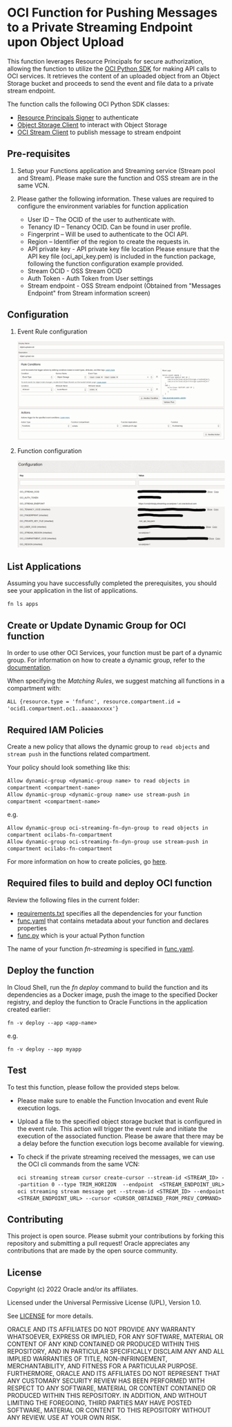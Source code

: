 # OCI Function for Pushing Messages to a Private Streaming Endpoint upon Object Upload

This function leverages Resource Principals for secure authorization, allowing the function to utilize the [OCI Python SDK](https://docs.oracle.com/en-us/iaas/tools/python/2.105.0/) for making API calls to OCI services. It retrieves the content of an uploaded object from an Object Storage bucket and proceeds to send the event and file data to a private stream endpoint.

The function calls the following OCI Python SDK classes:
* [Resource Principals Signer](https://docs.oracle.com/en-us/iaas/tools/python/2.105.0/) to authenticate
* [Object Storage Client](https://oracle-cloud-infrastructure-python-sdk.readthedocs.io/en/latest/api/object_storage/client/oci.object_storage.ObjectStorageClient.html) to interact with Object Storage
* [OCI Stream Client](https://oracle-cloud-infrastructure-python-sdk.readthedocs.io/en/latest/api/streaming/client/oci.streaming.StreamClient.html) to publish message to stream endpoint


## Pre-requisites

1.  Setup your Functions application and Streaming service (Stream pool and Stream). Please make sure the function and OSS stream are in the same VCN.

2. Please gather the following information. These values are required to configure the environment variables for function application
    * User ID  – The OCID of the user to authenticate with.
    * Tenancy ID  – Tenancy OCID. Can be found in user profile.
    * Fingerprint  – Will be used to authenticate to the OCI API.
    * Region – Identifier of the region to create the requests in.    
    * API private key  - API private key file location Please ensure that the API key file (oci_api_key.pem) is included in the function package, following the function configuration example provided.
    * Stream OCID - OSS Stream OCID
    * Auth Token  - Auth Token from User settings
    * Stream endpoint - OSS Stream endpoint (Obtained from "Messages Endpoint" from Stream information screen)

## Configuration

1.  Event Rule configuration
    
    ![Event Rule](./images/event_rule.png)

1.  Function configuration
    
    ![Function Configuration](./images/fn_configuration.png)


## List Applications 

Assuming you have successfully completed the prerequisites, you should see your 
application in the list of applications.

```
fn ls apps
```


## Create or Update Dynamic Group for OCI function

In order to use other OCI Services, your function must be part of a dynamic 
group. For information on how to create a dynamic group, refer to the 
[documentation](https://docs.cloud.oracle.com/iaas/Content/Identity/Tasks/managingdynamicgroups.htm#To).

When specifying the *Matching Rules*, we suggest matching all functions in a compartment with:

```
ALL {resource.type = 'fnfunc', resource.compartment.id = 'ocid1.compartment.oc1..aaaaaxxxxx'}
```


## Required IAM Policies

Create a new policy that allows the dynamic group to `read objects` and `stream push` in
the functions related compartment.


Your policy should look something like this:
```
Allow dynamic-group <dynamic-group name> to read objects in compartment <compartment-name>
Allow dynamic-group <dynamic-group name> use stream-push in compartment <compartment-name>

```
e.g.
```
Allow dynamic-group oci-streaming-fn-dyn-group to read objects in compartment ocilabs-fn-compartment
Allow dynamic-group oci-streaming-fn-dyn-group use stream-push in compartment ocilabs-fn-compartment
```

For more information on how to create policies, go [here](https://docs.cloud.oracle.com/iaas/Content/Identity/Concepts/policysyntax.htm).


## Required files to build and deploy OCI function

Review the following files in the current folder:

- [requirements.txt](./requirements.txt) specifies all the dependencies for your function
- [func.yaml](./func.yaml) that contains metadata about your function and declares properties
- [func.py](./func.py) which is your actual Python function

The name of your function *fn-streaming* is specified in [func.yaml](./func.yaml).


## Deploy the function

In Cloud Shell, run the *fn deploy* command to build the function and its dependencies as a Docker image, 
push the image to the specified Docker registry, and deploy the function to Oracle Functions 
in the application created earlier:

```
fn -v deploy --app <app-name>
```
e.g.
```
fn -v deploy --app myapp
```
## Test
To test this function, please follow the provided steps below.
  - Please make sure to enable the Function Invocation and event Rule execution logs.

  - Upload a file to the specified object storage bucket that is configured in the event rule. 
    This action will trigger the event rule and initiate the execution of the associated function. 
    Please be aware that there may be a delay before the function execution logs become available for viewing.
  
  - To check if the private streaming received the messages, we can use the OCI cli commands from the same VCN:
    
        oci streaming stream cursor create-cursor --stream-id <STREAM_ID> --partition 0 --type TRIM_HORIZON  --endpoint  <STREAM_ENDPOINT_URL>
        oci streaming stream message get --stream-id <STREAM_ID> --endpoint  <STREAM_ENDPOINT_URL> --cursor <CURSOR_OBTAINED_FROM_PREV_COMMAND>

## Contributing
This project is open source.  Please submit your contributions by forking this repository and submitting a pull request!  Oracle appreciates any contributions that are made by the open source community.

## License
Copyright (c) 2022 Oracle and/or its affiliates.

Licensed under the Universal Permissive License (UPL), Version 1.0.

See [LICENSE](LICENSE) for more details.

ORACLE AND ITS AFFILIATES DO NOT PROVIDE ANY WARRANTY WHATSOEVER, EXPRESS OR IMPLIED, FOR ANY SOFTWARE, MATERIAL OR CONTENT OF ANY KIND CONTAINED OR PRODUCED WITHIN THIS REPOSITORY, AND IN PARTICULAR SPECIFICALLY DISCLAIM ANY AND ALL IMPLIED WARRANTIES OF TITLE, NON-INFRINGEMENT, MERCHANTABILITY, AND FITNESS FOR A PARTICULAR PURPOSE.  FURTHERMORE, ORACLE AND ITS AFFILIATES DO NOT REPRESENT THAT ANY CUSTOMARY SECURITY REVIEW HAS BEEN PERFORMED WITH RESPECT TO ANY SOFTWARE, MATERIAL OR CONTENT CONTAINED OR PRODUCED WITHIN THIS REPOSITORY. IN ADDITION, AND WITHOUT LIMITING THE FOREGOING, THIRD PARTIES MAY HAVE POSTED SOFTWARE, MATERIAL OR CONTENT TO THIS REPOSITORY WITHOUT ANY REVIEW. USE AT YOUR OWN RISK. 